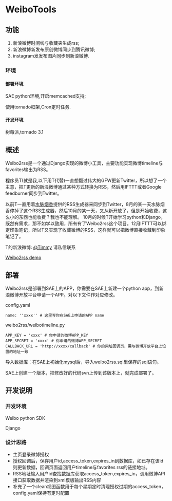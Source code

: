 # WeiboTools #

## 功能 ##

1. 新浪微博时间线与收藏夹生成rss;
2. 新浪微博新发布原创微博同步到腾讯微博;
3. instagram发发布图片同步到新浪微博.

### 环境 ###
#### 部署环境 ####

SAE python环境,开启memcached支持;

使用tornado框架,Cron定时任务.

#### 开发环境 ####

树莓派,tornado 3.1


## 概述 ##

Weibo2rss是一个通过Django实现的微博小工具，主要功能实现微博timeline与favorites输出为RSS。

程序员T(就是我,以下用T代替)一直想翻过伟大的GFW更新Twitter，所以想了一个主意，把T更新的新浪微博通过某种方式转换为RSS，然后用IFTTT或者Google feedburner同步到Twitter。

以前T一直用着[水脉烟香](http://ishow.sinaapp.com/rss.php)提供的RSS生成器来同步到Twitter，8月的某一天水脉烟香停掉了这个RSS生成器，然后10月的某一天，又从新开放了，但是开始收费，这么小的东西也能收费？我也不能理解。
10月的时候T开始学习python和Django，既然有需求，那不如学以致用，所有有了Weibo2rss这个项目。12月IFTTT可以绑定印象笔记，所以T又实现了收藏微博的RSS，这样就可以把微博直接收藏到印象笔记了。

T的新浪微博: [@Timmy](http://weibo.com/u/2283077624) 请私信联系

[Weibo2rss demo](http://pythonweibo.sinaapp.com)


## 部署 ##

Weibo2rss是部署到SAE上的APP，你需要在SAE上新建一个python app，到新浪微博开放平台申请一个APP。对以下文件作对应修改。

config.yaml

    name: ''xxxx'' # 这里写你在SAE上申请的APP name


weibo2rss/weibotimeline.py

    APP_KEY = 'xxxx' # 你申请的微博APP_KEY
    APP_SECRET = 'xxxx' # 你申请的微博APP_SECRET
    CALLBACK_URL = 'http://xxxx/callback' # 你的网址回调页，需与微博开放平台上设置的地址一致


导入数据库：在SAE上初始化mysql后，导入weibo2rss.sql里保存的sql语句。

SAE上创建一个版本，把修改好的代码svn上传到该版本上，就完成部署了。


## 开发说明 ##

### 开发环境 ###

Weibo python SDK

Django

### 设计思路 ###

*  主页登录微博授权
*  授权回调后，保存用户id,access_token,expires_in到数据库，如已存在该id则更新数据，回调页面返回用户timeline与favorites rss的链接地址。
*  RSS地址输入用户id查找数据库获取access_token,expires_in，调用微博API接口获取数据并渲染到xml模版输出RSS内容
*  补充了一个clean视图函数用于每个星期定时清理授权过期的access_token，config.yaml保持有定时配置
